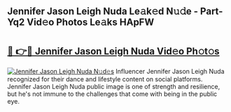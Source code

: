## Jennifer Jason Leigh Nuda Le𝚊k𝚎d N𝚞𝚍e - Part-Yq2 Vid𝚎o Photos Le𝚊ks HApFW

# <h2><a href="http://fbelo3e.evod.top/?m=Jennifer+Jason+Leigh+Nuda">🔗 👉🔴 Jennifer Jason Leigh Nuda Vid𝚎o Ph𝚘t𝚘s</a></h2>

[![Jennifer Jason Leigh Nuda N𝚞d𝚎s](https://i.imgur.com/8V9OHl7.gif)](http://fbelo3e.evod.top/?m=Jennifer+Jason+Leigh+Nuda)
Influencer Jennifer Jason Leigh Nuda recognized for their dance and lifestyle content on social platforms. Jennifer Jason Leigh Nuda public image is one of strength and resilience, but he's not immune to the challenges that come with being in the public eye. 
